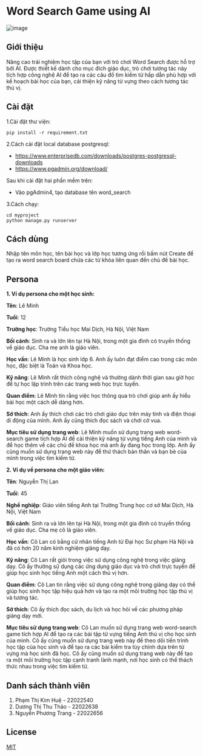 # Word Search Game using AI
![image](https://github.com/Page0526/word-search-AI/assets/120580984/4cd6cf48-6fbc-4daf-bd54-e696da1feb71)
## Giới thiệu
Nâng cao trải nghiệm học tập của bạn với trò chơi Word Search được hỗ trợ bởi AI. Được thiết kế dành cho mục đích giáo dục, trò chơi tương tác này tích hợp công nghệ AI để tạo ra các câu đố tìm kiếm từ hấp dẫn phù hợp với kế hoạch bài học của bạn, cải thiện kỹ năng từ vựng theo cách tương tác thú vị.
## Cài đặt
1.Cài đặt thư viện:

```pip install -r requirement.txt```

2.Cách cài đặt local database postgresql:

+ https://www.enterprisedb.com/downloads/postgres-postgresql-downloads
+ https://www.pgadmin.org/download/

Sau khi cài đặt hai phần mềm trên:
+ Vào pgAdmin4, tạo database tên word_search

3.Cách chạy:
```
cd myproject
python manage.py runserver
```

## Cách dùng
Nhập tên môn học, tên bài học và lớp học tương ứng rồi bấm nút Create để tạo ra word search board chứa các từ khóa liên quan đến chủ đề bài học. 

## Persona
**1. Ví dụ persona cho một học sinh:**

**Tên**: Lê Minh

**Tuổi**: 12

**Trường học**: Trường Tiểu học Mai Dịch, Hà Nội, Việt Nam

**Bối cảnh**: Sinh ra và lớn lên tại Hà Nội, trong một gia đình có truyền thống về giáo dục. Cha mẹ anh là giáo viên.

**Học vấn**: Lê Minh là học sinh lớp 6. Anh ấy luôn đạt điểm cao trong các môn học, đặc biệt là Toán và Khoa học.

**Kỹ năng**: Lê Minh rất thích công nghệ và thường dành thời gian sau giờ học để tự học lập trình trên các trang web học trực tuyến.

**Quan điểm**: Lê Minh tin rằng việc học thông qua trò chơi giúp anh ấy hiểu bài học một cách dễ dàng hơn.

**Sở thích**: Anh ấy thích chơi các trò chơi giáo dục trên máy tính và điện thoại di động của mình. Anh ấy cũng thích đọc sách và chơi cờ vua.

**Mục tiêu sử dụng trang web**: Lê Minh muốn sử dụng trang web word-search game tích hợp AI để cải thiện kỹ năng từ vựng tiếng Anh của mình và để học thêm về các chủ đề khoa học mà anh ấy đang học trong lớp. Anh ấy cũng muốn sử dụng trang web này để thử thách bản thân và bạn bè của mình trong việc tìm kiếm từ.

**2. Ví dụ về persona cho một giáo viên:**

**Tên**: Nguyễn Thị Lan

**Tuổi**: 45

**Nghề nghiệp**: Giáo viên tiếng Anh tại Trường Trung học cơ sở Mai Dịch, Hà Nội, Việt Nam

**Bối cảnh**: Sinh ra và lớn lên tại Hà Nội, trong một gia đình có truyền thống về giáo dục. Cha mẹ cô là giáo viên.

**Học vấn**: Cô Lan có bằng cử nhân tiếng Anh từ Đại học Sư phạm Hà Nội và đã có hơn 20 năm kinh nghiệm giảng dạy.

**Kỹ năng**: Cô Lan rất giỏi trong việc sử dụng công nghệ trong việc giảng dạy. Cô ấy thường sử dụng các ứng dụng giáo dục và trò chơi trực tuyến để giúp học sinh học tiếng Anh một cách thú vị hơn.

**Quan điểm**: Cô Lan tin rằng việc sử dụng công nghệ trong giảng dạy có thể giúp học sinh học tập hiệu quả hơn và tạo ra một môi trường học tập thú vị và tương tác.

**Sở thích**: Cô ấy thích đọc sách, du lịch và học hỏi về các phương pháp giảng dạy mới.

**Mục tiêu sử dụng trang web**: Cô Lan muốn sử dụng trang web word-search game tích hợp AI để tạo ra các bài tập từ vựng tiếng Anh thú vị cho học sinh của mình. Cô ấy cũng muốn sử dụng trang web này để theo dõi tiến trình học tập của học sinh và để tạo ra các bài kiểm tra tùy chỉnh dựa trên từ vựng mà học sinh đã học. Cô ấy cũng muốn sử dụng trang web này để tạo ra một môi trường học tập cạnh tranh lành mạnh, nơi học sinh có thể thách thức nhau trong việc tìm kiếm từ.

## Danh sách thành viên
1. Phạm Thị Kim Huệ - 22022540
2. Dương Thị Thu Thảo - 22022638
3. Nguyễn Phương Trang - 22022656

## License

[MIT](https://choosealicense.com/licenses/mit/)

